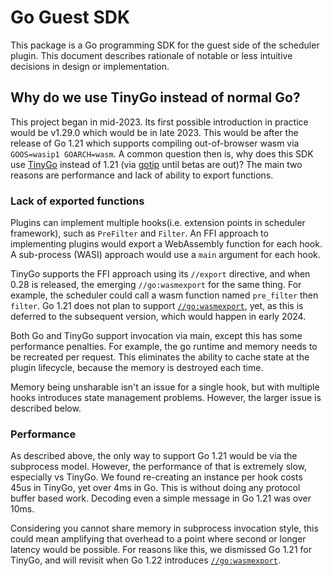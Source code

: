 # Go Guest SDK

This package is a Go programming SDK for the guest side of the scheduler
plugin. This document describes rationale of notable or less intuitive
decisions in design or implementation.

## Why do we use TinyGo instead of normal Go?

This project began in mid-2023. Its first possible introduction in practice
would be v1.29.0 which would be in late 2023. This would be after the release
of Go 1.21 which supports compiling out-of-browser wasm via
`GOOS=wasip1 GOARCH=wasm`. A common question then is, why does this SDK use
[TinyGo][1] instead of 1.21 (via [gotip][2] until betas are out)? The main two
reasons are performance and lack of ability to export functions.

### Lack of exported functions

Plugins can implement multiple hooks(i.e. extension points in scheduler framework), such as `PreFilter` and `Filter`. An FFI
approach to implementing plugins would export a WebAssembly function for each
hook. A sub-process (WASI) approach would use a `main` argument for each hook.

TinyGo supports the FFI approach using its `//export` directive, and when 0.28
is released, the emerging `//go:wasmexport` for the same thing. For example,
the scheduler could call a wasm function named `pre_filter` then `filter`. Go
1.21 does not plan to support [`//go:wasmexport`][3], yet, as this is deferred
to the subsequent version, which would happen in early 2024.

Both Go and TinyGo support invocation via main, except this has some
performance penalties. For example, the go runtime and memory needs to be
recreated per request. This eliminates the ability to cache state at the plugin
lifecycle, because the memory is destroyed each time.

Memory being unsharable isn't an issue for a single hook, but with multiple
hooks introduces state management problems. However, the larger issue is
described below.

### Performance

As described above, the only way to support Go 1.21 would be via the subprocess
model. However, the performance of that is extremely slow, especially vs TinyGo.
We found re-creating an instance per hook costs 45us in TinyGo, yet over 4ms in
Go. This is without doing any protocol buffer based work. Decoding even a
simple message in Go 1.21 was over 10ms.

Considering you cannot share memory in subprocess invocation style, this could
mean amplifying that overhead to a point where second or longer latency would
be possible. For reasons like this, we dismissed Go 1.21 for TinyGo, and will
revisit when Go 1.22 introduces [`//go:wasmexport`][3].


[1]: https://tinygo.org/
[2]: https://pkg.go.dev/golang.org/dl/gotip
[3]: https://github.com/golang/go/issues/42372
